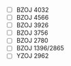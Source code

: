 - [ ] BZOJ 4032
- [ ] BZOJ 4566
- [ ] BZOJ 3926
- [ ] BZOJ 3756
- [ ] BZOJ 2780
- [ ] BZOJ 1396/2865
- [ ] YZOJ 2962